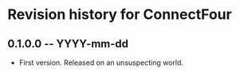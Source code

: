 # Revision history for ConnectFour

## 0.1.0.0 -- YYYY-mm-dd

* First version. Released on an unsuspecting world.
